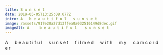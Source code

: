 ```yaml
---
title: S u n s e t
date: 2019-05-05T13:25:08.077Z
intro: A   b e a u t i f u l   s u n s e t
image: /assets/917e28a27d13ffea0a032516149d8dec.gif
imageAlt: A  　 b e a u t i f u l 　 s u n s e t
---
```

A 　 b e a u t i f u l 　 s u n s e t 　 f i l m e d 　  w i t h 　  m y 　  c a m c o r d e r
